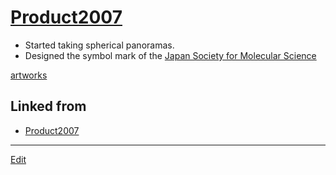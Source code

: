 ---
---
# [Product2007](/Product2007)


* Started taking spherical panoramas.
* Designed the symbol mark of the [Japan Society for  Molecular Science](http://molsci.jp)

[artworks](/artworks) 


## Linked from

* [Product2007](Product2007.md)


----
[Edit](https://github.com/vitroid/vitroid.github.io/edit/master/MD/Product2007.md)
